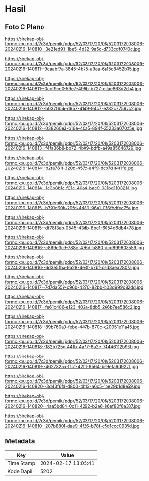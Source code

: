 # Hasil

## Foto C Plano

https://sirekap-obj-formc.kpu.go.id/7c3d/pemilu/pdpr/52/03/17/20/08/5203172008006-20240216-140810--3e21ed93-1be5-4d22-9a5c-d733cdf0740c.jpg

https://sirekap-obj-formc.kpu.go.id/7c3d/pemilu/pdpr/52/03/17/20/08/5203172008006-20240216-140811--9caabf7a-3845-4b75-a9aa-6a15c8452b35.jpg

https://sirekap-obj-formc.kpu.go.id/7c3d/pemilu/pdpr/52/03/17/20/08/5203172008006-20240216-140811--0ccf9ce0-59e7-499b-b727-edae863d2eb4.jpg

https://sirekap-obj-formc.kpu.go.id/7c3d/pemilu/pdpr/52/03/17/20/08/5203172008006-20240216-140812--b037f65b-d957-41d9-94c7-e282c77592c2.jpg

https://sirekap-obj-formc.kpu.go.id/7c3d/pemilu/pdpr/52/03/17/20/08/5203172008006-20240216-140812--038260e3-b16e-40a5-894f-35233a07025e.jpg

https://sirekap-obj-formc.kpu.go.id/7c3d/pemilu/pdpr/52/03/17/20/08/5203172008006-20240216-140813--f4fa36b8-bb72-4b09-bdfb-a49a85646729.jpg

https://sirekap-obj-formc.kpu.go.id/7c3d/pemilu/pdpr/52/03/17/20/08/5203172008006-20240216-140814--b2fa781f-320c-457c-a4f9-dcb7d1f4f1fe.jpg

https://sirekap-obj-formc.kpu.go.id/7c3d/pemilu/pdpr/52/03/17/20/08/5203172008006-20240216-140814--1c3b8b1e-f21e-46a4-bac9-981bd1103213.jpg

https://sirekap-obj-formc.kpu.go.id/7c3d/pemilu/pdpr/52/03/17/20/08/5203172008006-20240216-140815--b791d60b-29fd-4480-96a1-076fbdfec75e.jpg

https://sirekap-obj-formc.kpu.go.id/7c3d/pemilu/pdpr/52/03/17/20/08/5203172008006-20240216-140815--df78f3ab-0545-43db-8be1-6054d6db4478.jpg

https://sirekap-obj-formc.kpu.go.id/7c3d/pemilu/pdpr/52/03/17/20/08/5203172008006-20240216-140816--c869e3c9-788c-476d-b880-dcd899608559.jpg

https://sirekap-obj-formc.kpu.go.id/7c3d/pemilu/pdpr/52/03/17/20/08/5203172008006-20240216-140816--6d3e5fba-9a28-4e3f-b7bf-ced3aea2807a.jpg

https://sirekap-obj-formc.kpu.go.id/7c3d/pemilu/pdpr/52/03/17/20/08/5203172008006-20240216-140817--7d7da559-c96b-4270-82bb-b03d999d82dd.jpg

https://sirekap-obj-formc.kpu.go.id/7c3d/pemilu/pdpr/52/03/17/20/08/5203172008006-20240216-140817--fe61c486-e123-402a-8db5-266b7ee586c2.jpg

https://sirekap-obj-formc.kpu.go.id/7c3d/pemilu/pdpr/52/03/17/20/08/5203172008006-20240216-140818--89b760a0-febe-447b-870c-c20051e11a45.jpg

https://sirekap-obj-formc.kpu.go.id/7c3d/pemilu/pdpr/52/03/17/20/08/5203172008006-20240216-140818--182b725c-44fb-4a77-8a2e-74446112b96f.jpg

https://sirekap-obj-formc.kpu.go.id/7c3d/pemilu/pdpr/52/03/17/20/08/5203172008006-20240216-140819--46273255-f1c1-42fd-8564-be9efa9d9221.jpg

https://sirekap-obj-formc.kpu.go.id/7c3d/pemilu/pdpr/52/03/17/20/08/5203172008006-20240216-140820--3d43f6f8-d800-4b13-a6c5-1be29b1d8e59.jpg

https://sirekap-obj-formc.kpu.go.id/7c3d/pemilu/pdpr/52/03/17/20/08/5203172008006-20240216-140820--4aa5bd84-0c11-4292-b2a6-86ef80f6a387.jpg

https://sirekap-obj-formc.kpu.go.id/7c3d/pemilu/pdpr/52/03/17/20/08/5203172008006-20240216-140810--207b8801-dae9-4f26-b78f-c5d1ccc0935d.jpg


## Metadata

| Key        | Value               |
| ---------- | ------------------- |
| Time Stamp | 2024-02-17 13:05:41 |
| Kode Dapil | 5202                |



